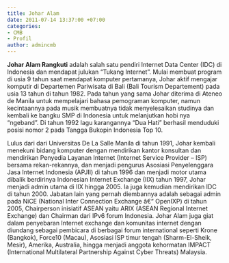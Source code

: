 ```yaml
---
title: Johar Alam
date: 2011-07-14 13:37:00 +07:00
categories:
- CMB
- Profil
author: admincmb
---
```


**Johar Alam Rangkuti** adalah salah satu pendiri Internet Data Center (IDC) di Indonesia dan mendapat julukan “Tukang Internet”. Mulai membuat program di usia 9 tahun saat mendapat komputer pertamanya, Johar aktif mengajar komputir di Departemen Pariwisata di Bali (Bali Tourism Departement) pada usia 13 tahun di tahun 1982. Pada tahun yang sama Johar diterima di Ateneo de Manila untuk mempelajari bahasa pemograman komputer, namun kecintaannya pada musik membuatnya tidak menyelesaikan studinya dan kembali ke bangku SMP di Indonesia untuk melanjutkan hobi nya “ngeband”. Di tahun 1992 lagu karangannya “Dua Hati” berhasil menduduki posisi nomor 2 pada Tangga Bukopin Indonesia Top 10.

Lulus dari dari Universitas De La Salle Manila di tahun 1991, Johar kembali menekuni bidang komputer dengan mendirikan kantor konsultan dan mendirikan Penyedia Layanan Internet (Internet Service Provider – ISP) bersama rekan-rekannya, dan menjadi pengurus Asosiasi Penyelenggara Jasa Internet Indonesia (APJII) di tahun 1996 dan menjadi motor utama dibalik berdirinya Indonesian Internet Exchange (IIX) tahun 1997, Johar menjadi admin utama di IIX hingga 2005. Ia juga kemudian mendirikan IDC di tahun 2000. Jabatan lain yang pernah diembannya adalah sebagai admin pada NiCE (National Inter Connection Exchange â€“ OpenIXP) di tahun 2005, Chairperson inisiatif ASEAN yaitu ARIX (ASEAN Regional Internet Exchange) dan Chairman dari IPv6 forum Indonesia. Johar Alam juga giat dalam penyebaran Internet exchange dan komunitas internet dengan diundang sebagai pembicara di berbagai forum international seperti Krone (Bangkok), Force10 (Macau), Asosiasi ISP timur tengah (Sharm-El-Sheik, Mesir), Amerika, Australia, hingga menjadi anggota kehormatan IMPACT (International Multilateral Partnership Against Cyber Threats) Malaysia.